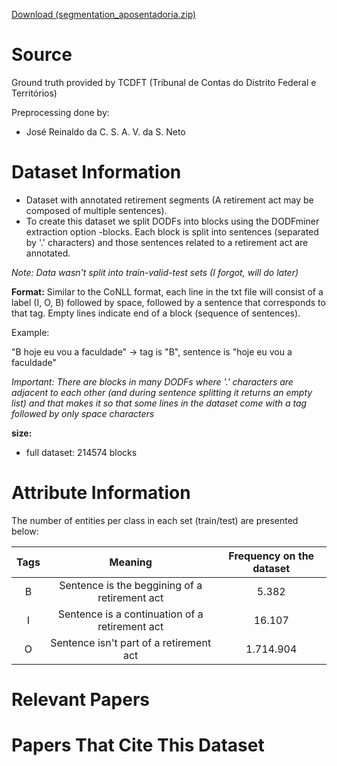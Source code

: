 


[Download (segmentation_aposentadoria.zip)](https://drive.google.com/drive/folders/1Uq7jslcHH21FCChhpw_8MTdU3tMfUlRI)


# Source

Ground truth provided by TCDFT (Tribunal de Contas do Distrito Federal e Territórios)

Preprocessing done by: 
- José Reinaldo da C. S. A. V. da S. Neto

# Dataset Information
- Dataset with annotated retirement segments (A retirement act may be composed of multiple sentences).
- To create this dataset we split DODFs into blocks using the DODFminer extraction option -blocks. Each block is split into sentences (separated by '.' characters) and those sentences related to a retirement act are annotated.

*Note: Data wasn't split into train-valid-test sets (I forgot, will do later)*

**Format:**
Similar to the CoNLL format, each line in the txt file will consist of a label (I, O, B) followed by space, followed by a sentence that corresponds to that tag. Empty lines indicate end of a block (sequence of sentences).

Example:

"B hoje eu vou a faculdade" -> tag is "B", sentence is "hoje eu vou a faculdade"

*Important: There are blocks in many DODFs where '.' characters are adjacent to each other (and during sentence splitting it returns an empty list) and that makes it so that some lines in the dataset come with a tag followed by only space characters*

**size:** 
- full dataset: 214574 blocks 

# Attribute Information
The number of entities per class in each set (train/test) are presented below:

| Tags |                     Meaning                    | Frequency on the dataset |
|:----:|:----------------------------------------------:|:------------------------:|
|   B  |  Sentence is the beggining of a retirement act |           5.382          |
|   I  | Sentence is a continuation of a retirement act |           16.107         |
|   O  |     Sentence isn't part of a retirement act    |          1.714.904       |

# Relevant Papers

# Papers That Cite This Dataset
